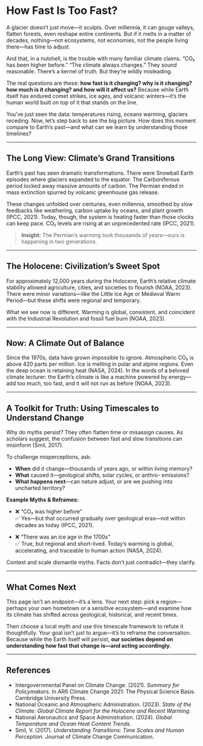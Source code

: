 # How Fast Is Too Fast?

A glacier doesn’t just move—it sculpts. Over millennia, it can gouge valleys, flatten forests, even reshape entire continents. But if it melts in a matter of decades, nothing—not ecosystems, not economies, not the people living there—has time to adjust.

And that, in a nutshell, is the trouble with many familiar climate claims. “CO₂ has been higher before.” “The climate always changes.” They sound reasonable. There’s a kernel of truth. But they’re wildly misleading.

The real questions are these: **how fast is it changing? why is it changing? how much is it changing? and how will it affect us?** Because while Earth itself has endured comet strikes, ice ages, and volcanic winters—it’s the human world built on top of it that stands on the line.

You’ve just seen the data: temperatures rising, oceans warming, glaciers receding. Now, let’s step back to see the big picture. How does this moment compare to Earth’s past—and what can we learn by understanding those timelines?

---

## The Long View: Climate’s Grand Transitions

Earth’s past has seen dramatic transformations. There were Snowball Earth episodes where glaciers expanded to the equator. The Carboniferous period locked away massive amounts of carbon. The Permian ended in mass extinction spurred by volcanic greenhouse gas release.

These changes unfolded over centuries, even millennia, smoothed by slow feedbacks like weathering, carbon uptake by oceans, and plant growth (IPCC, 2021). Today, though, the system is heating faster than those clocks can keep pace. CO₂ levels are rising at an unprecedented rate (IPCC, 2021).

> **Insight:** The Permian’s warming took thousands of years—ours is happening in two generations.

---

## The Holocene: Civilization’s Sweet Spot

For approximately 12,000 years during the Holocene, Earth’s relative climate stability allowed agriculture, cities, and societies to flourish (NOAA, 2023). There were minor variations—like the Little Ice Age or Medieval Warm Period—but these shifts were regional and temporary.

What we see now is different. Warming is global, consistent, and coincident with the Industrial Revolution and fossil fuel burn (NOAA, 2023).

---

## Now: A Climate Out of Balance

Since the 1970s, data have grown impossible to ignore. Atmospheric CO₂ is above 420 parts per million. Ice is melting in polar and alpine regions. Even the deep ocean is retaining heat (NASA, 2024). In the words of a beloved climate lecturer: the Earth’s climate is like a machine powered by energy—add too much, too fast, and it will not run as before (NOAA, 2023).

---

## A Toolkit for Truth: Using Timescales to Understand Change

Why do myths persist? They often flatten time or misassign causes. As scholars suggest, the confusion between fast and slow transitions can misinform (Smil, 2017).

To challenge misperceptions, ask:

- **When** did it change—thousands of years ago, or within living memory?
- **What** caused it—geological shifts, solar cycles, or anthro- emissions?
- **What happens next**—can nature adjust, or are we pushing into uncharted territory?

**Example Myths & Reframes:**

- ❌ “CO₂ was higher before”  
  ✅ Yes—but that occurred gradually over geological eras—not within decades as today (IPCC, 2021).

- ❌ “There was an ice age in the 1700s”  
  ✅ True, but regional and short-lived. Today’s warming is global, accelerating, and traceable to human action (NASA, 2024).

Context and scale dismantle myths. Facts don’t just contradict—they clarify.

---

## What Comes Next

This page isn’t an endpoint—it’s a lens. Your next step: pick a region—perhaps your own hometown or a sensitive ecosystem—and examine how its climate has shifted across geological, historical, and recent times.

Then choose a local myth and use this timescale framework to refute it thoughtfully. Your goal isn’t just to argue—it’s to reframe the conversation. Because while the Earth itself will persist, **our societies depend on understanding how fast that change is—and acting accordingly**.

---

## References

- Intergovernmental Panel on Climate Change. (2021). *Summary for Policymakers*. In AR6 Climate Change 2021: The Physical Science Basis. Cambridge University Press.  
- National Oceanic and Atmospheric Administration. (2023). *State of the Climate: Global Climate Report for the Holocene and Recent Warming*.  
- National Aeronautics and Space Administration. (2024). *Global Temperature and Ocean Heat Content Trends*.  
- Smil, V. (2017). *Understanding Transitions: Time Scales and Human Perception*. Journal of Climate Change Communication.  
